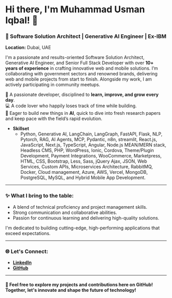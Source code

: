 # Hi there, I'm Muhammad Usman Iqbal! 👋

### 🌟 Software Solution Architect | Generative AI Engineer | Ex-IBM

**Location:** Dubai, UAE  

I'm a passionate and results-oriented Software Solution Architect, Generative AI Engineer, and Senior Full Stack Developer with over **10+ years of experience** in crafting innovative web and mobile solutions. I’m collaborating with government sectors and renowned brands, delivering web and mobile projects from start to finish. Alongside my work, I am actively participating in community meetups. 

🌱 A passionate developer, disciplined to **learn, improve, and grow every day**.  
💻 A code lover who happily loses track of time while building.  
🚀 Eager to build new things in **AI**, quick to dive into fresh research papers and keep pace with the field’s rapid evolution.



- **Skillset**
  - Python, Generative AI, LangChain, LangGraph, FastAPI, Flask, NLP, Pytorch, RAG, AI Agents, MCP, Pydantic, n8n, streamlit, React.js, JavaScript, Next.js, TypeScript, Angular, Node.js MEAN/MERN stack, Headless CMS, PHP, WordPress, Ionic, Cordova, Theme/Plugin Development, Payment Integrations, WooCommerce, Marketpress, HTML, CSS, Bootstrap, Less, Sass, jQuery Ajax, JSON, Web Services, Custom APIs, Microservices Architecture, RabbitMQ, Docker, Cloud management, Azure, AWS, Vercel, MongoDB, PostgreSQL, MySQL, and Hybrid Mobile App Development.
 



---

### ✨ What I bring to the table:
- A blend of technical proficiency and project management skills.
- Strong communication and collaborative abilities.
- Passion for continuous learning and delivering high-quality solutions.

I'm dedicated to building cutting-edge, high-performing applications that exceed expectations. 

---

### 🌐 Let's Connect:
- **[LinkedIn](https://linkedin.com/in/usmaniqbalse)**
- **[GitHub](https://github.com/usmaniqbalse)**

---

#### 🚀 Feel free to explore my projects and contributions here on GitHub! Together, let's innovate and shape the future of technology!
